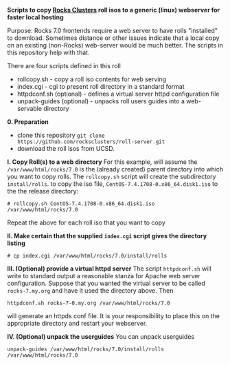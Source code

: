 __Scripts to copy [Rocks Clusters](http://www.rocksclusters.org) roll isos to a generic (linux) webserver for faster local hosting__

Purpose: Rocks 7.0 frontends require a web server to have rolls "installed" to download.  Sometimes distance or
other issues indicate that a local copy on an existing (non-Rocks) web-server would be much better.  The scripts in this
repository help  with that.

There are four scripts defined in this roll
* rollcopy.sh - copy a roll iso contents for web serving
* index.cgi  - cgi to present roll directory in a standard format
* httpdconf.sh (optional) - defines a virtual server httpd configuration file
* unpack-guides (optional) - unpacks roll users guides into a web-servable directory

__0. Preparation__
* clone this repository `git clone https://github.com/rocksclusters/roll-server.git`
* download the roll isos from UCSD.

__I. Copy Roll(s) to a web directory__
For this example, will assume the `/var/www/html/rocks/7.0`  is the (already created) parent directory into 
which you want to copy rolls.  The `rollcopy.sh` script will create the subdirectory `install/rolls`.
to copy the iso file, `CentOS-7.4.1708-0.x86_64.disk1.iso` to the the release directory:
```
# rollcopy.sh CentOS-7.4.1708-0.x86_64.disk1.iso /var/www/html/rocks/7.0
```
Repeat the above for each roll iso that you want to copy

__II. Make certain that the supplied `index.cgi` script gives the directory listing__
```
# cp index.cgi /var/www/html/rocks/7.0/install/rolls
```
__III. (Optional) provide a virtual httpd server__
The script `httpdconf.sh` will write to standard output a reasonable stanza for Apache web server configuration.
Suppose that you wanted the virtual server to be called `rocks-7.my.org` and have it used  the directory above.
Then
```
httpdconf.sh rocks-7-0.my.org /var/www/html/rocks/7.0
```
will generate an httpds conf file. It is your responsibility to place this on the appropriate directory and restart
your webserver. 

__IV. (Optional) unpack the userguides__
You can unpack userguides 
```
unpack-guides /var/www/html/rocks/7.0/install/rolls /var/www/html/rocks/7.0
```



